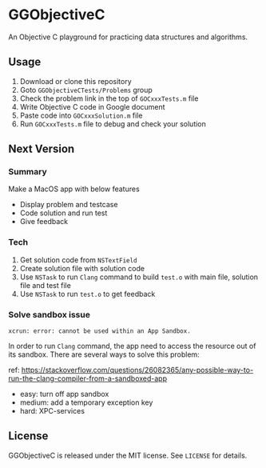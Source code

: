 # GGObjectiveC
An Objective C playground for practicing data structures and algorithms.

## Usage
1. Download or clone this repository 
1. Goto `GGObjectiveCTests/Problems` group
1. Check the problem link in the top of `GOCxxxTests.m` file
1. Write Objective C code in Google document
1. Paste code into `GOCxxxSolution.m` file
1. Run `GOCxxxTests.m` file to debug and check your solution

## Next Version
### Summary
Make a MacOS app with below features
- Display problem and testcase
- Code solution and run test
- Give feedback
### Tech
1. Get solution code from `NSTextField`
1. Create solution file with solution code
1. Use `NSTask` to run `Clang` command to build `test.o` with main file, solution file and test file
1. Use `NSTask` to run `test.o` to get feedback
### Solve sandbox issue
`xcrun: error: cannot be used within an App Sandbox.`

In order to run `Clang` command, the app need to access the resource out of its sandbox.
There are several ways to solve this problem:

ref: https://stackoverflow.com/questions/26082365/any-possible-way-to-run-the-clang-compiler-from-a-sandboxed-app
- easy: turn off app sandbox
- medium: add a temporary exception key
- hard: XPC-services

## License
GGObjectiveC is released under the MIT license. See `LICENSE` for details.
